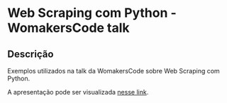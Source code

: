 # Web Scraping com Python - WomakersCode talk  
## Descrição
Exemplos utilizados na talk da WomakersCode sobre Web Scraping com Python.

A apresentação pode ser visualizada [nesse link](https://speakerdeck.com/anacls/web-scraping-com-python-talk-womakerscode).
